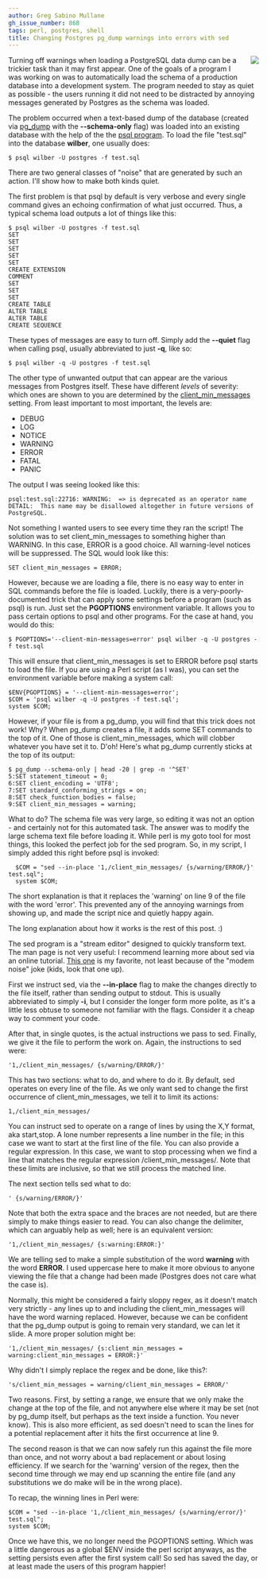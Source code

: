 ```yaml
---
author: Greg Sabino Mullane
gh_issue_number: 868
tags: perl, postgres, shell
title: Changing Postgres pg_dump warnings into errors with sed
---
```


<div class="separator" style="clear: both; text-align: center;"><a href="/blog/2013/10/28/postgres-sed-pgdump-warnings/image-0-big.png" imageanchor="1" style="clear: right; float: right; margin-bottom: 1em; margin-left: 1em;"><img border="0" src="/blog/2013/10/28/postgres-sed-pgdump-warnings/image-0.png"/></a></div>

Turning off warnings when loading a PostgreSQL data dump can be a trickier
task than it may first appear. One of the goals of a program I was working on
was to automatically load the schema of a production database into a
development system. The program needed to stay as quiet as possible -
the users running it did not need to be distracted by annoying messages
generated by Postgres as the schema was loaded.

The problem occurred when a text-based dump of the database (created
via
[pg_dump](http://www.postgresql.org/docs/current/static/app-pgdump.html) with the **--schema-only** flag) was loaded into an existing
database with the help of the the
[psql program](http://www.postgresql.org/docs/current/static/app-psql.html). To load the file "test.sql" into the database
**wilber**, one usually does:

```
$ psql wilber -U postgres -f test.sql
```

There are two general classes of "noise" that are generated by such
an action. I'll show how to make both kinds quiet.

The first problem is that psql by default is very verbose and every single
command gives an echoing confirmation of what just occurred. Thus, a typical
schema load outputs a lot of things like this:

```
$ psql wilber -U postgres -f test.sql
SET
SET
SET
SET
SET
CREATE EXTENSION
COMMENT
SET
SET
SET
CREATE TABLE
ALTER TABLE
ALTER TABLE
CREATE SEQUENCE
```

These types of messages are easy to turn off. Simply add the **--quiet** flag
when calling psql, usually abbreviated to just **-q**, like so:

```
$ psql wilber -q -U postgres -f test.sql
```

The other type of unwanted output that can appear are the various messages from Postgres
itself. These have different *levels* of severity: which ones are shown to you are
determined by the
[client_min_messages](http://www.postgresql.org/docs/current/static/runtime-config-logging.html) setting. From least important to most important, the levels are:

- DEBUG
- LOG
- NOTICE
- WARNING
- ERROR
- FATAL
- PANIC

The output I was seeing looked like this:

```
psql:test.sql:22716: WARNING:  => is deprecated as an operator name
DETAIL:  This name may be disallowed altogether in future versions of PostgreSQL.
```

Not something I wanted users to see every time they ran the script! The solution
was to set client_min_messages to something higher than WARNING. In this case,
ERROR is a good choice. All warning-level notices will be suppressed. The SQL
would look like this:

```
SET client_min_messages = ERROR;
```

However, because we are loading a file, there is no easy way to enter in SQL
commands before the file is loaded. Luckily, there is a very-poorly-documented
trick that can apply some settings before a program (such as psql) is run. Just set
the **PGOPTIONS** environment variable. It allows you to pass certain options to psql
and other programs. For the case at hand, you would do this:

```
$ PGOPTIONS='--client-min-messages=error' psql wilber -q -U postgres -f test.sql
```

This will ensure that client_min_messages is set to ERROR before psql
starts to load the file. If you are using a Perl script (as I was), you can
set the environment variable before making a system call:

```
$ENV{PGOPTIONS} = '--client-min-messages=error';
$COM = 'psql wilber -q -U postgres -f test.sql';
system $COM;
```

However, if your file is from a pg_dump, you will find that this trick does not work!
Why? When pg_dump creates a file, it adds some SET commands to the top of it. One of
those is client_min_messages, which will clobber whatever you have set it to. D'oh!
Here's what pg_dump currently sticks at the top of its output:

```
$ pg_dump --schema-only | head -20 | grep -n '^SET'
5:SET statement_timeout = 0;
6:SET client_encoding = 'UTF8';
7:SET standard_conforming_strings = on;
8:SET check_function_bodies = false;
9:SET client_min_messages = warning;
```

What to do? The schema file was very large, so editing it was not an option - and
certainly not for this automated task. The answer was to modify the large
schema text file before loading it. While perl is my goto tool for most things,
this looked the perfect job for the sed program. So, in my script, I simply added this right
before psql is invoked:

```
  $COM = "sed --in-place '1,/client_min_messages/ {s/warning/ERROR/}' test.sql";
  system $COM;
```

The short explanation is that it replaces the 'warning' on line 9 of the file
with the word 'error'. This prevented any of the annoying warnings from showing
up, and made the script nice and quietly happy again.

The long explanation about how it works is the rest of this post. :)

The sed program is a "stream editor" designed to quickly transform text. The man page
is not very useful: I recommend learning more about sed via an online tutorial.
[This one](http://www.grymoire.com/Unix/Sed.html) is my favorite, not least
because of the "modem noise" joke (kids, look that one up).

First we instruct sed, via the **--in-place** flag to make the changes directly
to the file itself, rather than sending output to stdout. This is usually
abbreviated to simply **-i**, but I consider the longer form more polite, as it's
a little less obtuse to someone not familiar with the flags. Consider it a
cheap way to comment your code.

After that, in single quotes, is the actual instructions we pass to sed. Finally,
we give it the file to perform the work on. Again, the instructions to sed were:

```
'1,/client_min_messages/ {s/warning/ERROR/}'
```

This has two sections: what to do, and where to do it. By default, sed operates
on every line of the file. As we only want sed to change the first occurrence
of client_min_messages, we tell it to limit its actions:

```
1,/client_min_messages/
```

You can instruct sed to operate on a range of lines by using the X,Y format,
aka start,stop. A lone number represents a line number in the file; in this
case we want to start at the first line of the file. You can also provide a
regular expression. In this case, we want to stop processing when we find a
line that matches the regular expression /client_min_messages/. Note that these
limits are inclusive, so that we still process the matched line.

The next section tells sed what to do:

```
' {s/warning/ERROR/}'
```

Note that both the extra space and the braces are not needed, but are there simply
to make things easier to read. You can also change the delimiter, which can
arguably help as well; here is an equivalent version:

```
'1,/client_min_messages/ {s:warning:ERROR:}'
```

We are telling sed to make a simple substitution of the word **warning** with
the word **ERROR**. I used uppercase here to make it more obvious to anyone
viewing the file that a change had been made (Postgres does not care what
the case is).

Normally, this might be considered a fairly sloppy regex, as it doesn't
match very strictly - any lines up to and including the client_min_messages
will have the word warning replaced. However, because we can be confident
that the pg_dump output is going to remain very standard, we can let it slide.
A more proper solution might be:

```
'1,/client_min_messages/ {s:client_min_messages = warning:client_min_messages = ERROR:}'
```

Why didn't I simply replace the regex and be done, like this?:

```
's/client_min_messages = warning/client_min_messages = ERROR/'
```

Two reasons. First, by setting a range, we ensure that we only make the change
at the top of the file, and not anywhere else where it may be set (not by pg_dump
itself, but perhaps as the text inside a function. You never know). This is also
more efficient, as sed doesn't need to scan the lines for a potential replacement
after it hits the first occurrence at line 9.

The second reason is that we can now safely run this against the file more than once,
and not worry about a bad replacement or about losing efficiency. If we search for the
'warning' version of the regex, then the second time through we may end up scanning the
entire file (and any substitutions we do make will be in the wrong place).

To recap, the winning lines in Perl were:

```
$COM = "sed --in-place '1,/client_min_messages/ {s/warning/error/}' test.sql";
system $COM;
```

Once we have this, we no longer need the PGOPTIONS setting. Which was a little dangerous
as a global $ENV inside the perl script anyways, as the setting persists even after the
first system call! So sed has saved the day, or at least made the users of this
program happier!
